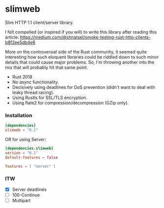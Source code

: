 # slimweb

Slim HTTP 1.1 client/server library.

I felt compelled (or inspired if you will) to write this library after reading this article:
https://medium.com/@shnatsel/smoke-testing-rust-http-clients-b8f2ee5db4e6

More on the controversial side of the Rust community, it seemed quite interesting how such eloquent libraries could be riddled down to such minor details that could cause major problems.
So, I'm throwing another into the mix that will probably hit that same point.

* Rust 2018
* No async functionality.
* Decisively using deadlines for DoS prevention (didn't want to deal with leaky thread racing).
* Using Rustls for SSL/TLS encryption.
* Using flate2 for compression/decompression (GZip only).

### Installation
```toml
[dependencies]
slimweb = "0.1"
```

OR for using Server:
```toml
[dependencies.slimweb]
version = "0.1"
default-features = false

features = [ "server" ]
```

### ITW
- [X] Server deadlines
- [ ] 100-Continue
- [ ] Multipart
